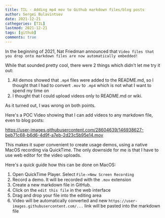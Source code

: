 ```yaml
---
title: TIL - Adding mp4 mov to Github markdown files/blog posts
author: Sergei Bulavintsev
date: 2021-12-21
cathegories: [TIL]
lastmod: 2021-12-21
tags: [github]
comments: true
---
```


In the beginning of 2021, Nat Friedman announced that
`Video files that you drop onto markdown files are now automatically embedded!`

While that sounded pretty cool, there were 2 things which didn't let me try it out:
1. All demos showed that `.mp4` files were added to the README.md, so I thought that I had to convert `.mov` to `.mp4` which is not what I want to spend my time on
2. I thought that I could upload videos only to README.md or wiki.

As it turned out, I was wrong on both points.

Here's a POC Video showing that I can add videos to any markdown file, even to blog posts:

https://user-images.githubusercontent.com/28604639/146938627-beb71c68-b6d6-4d9f-a7eb-2d23c5b95e14.mov

This makes it super convenient to create usage demos, using a native MacOS recording via QuickTime. The only downside for me is
that I have to use web editor for the video uploads.

Here's a quick guide how this can be done on MacOS:
1. Open QuickTime Player. Select `File->New Screen Recording`
2. Record a demo. It will be recorded with the `.mov` extension
3. Create a new markdown file in GitHub.
4. Click on the `edit this file` in the web interface
5. Drag and drop your file into the editing area
6. Video will be automatically converted and new `https://user-images.githubusercontent.com/...` link will be pasted into the markdown file
